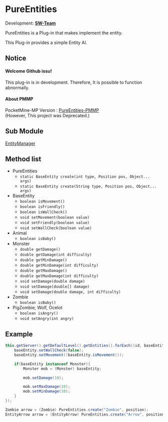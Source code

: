 # PureEntities
Development: **[SW-Team](https://github.com/SW-Team)**

PureEntities is a Plug-in that makes implement the entity.

This Plug-in provides a simple Entity AI.

## Notice
#### Welcome Github issu!

This plug-in is in development. Therefore, It is possible to function abnormally.

#### About PMMP
PocketMine-MP Version : [PureEntities-PMMP](https://github.com/milk0417/PureEntities)  
(However, This project was Deprecated.)


## Sub Module
[EntityManager](https://github.com/SW-Team/EntityManager)  

## Method list
  * PureEntities
    * `static BaseEntity create(int type, Position pos, Object... args)`
    * `static BaseEntity create(String type, Position pos, Object... args)`
  * BaseEntity
    * `boolean isMovement()`
    * `boolean isFriendly()`
    * `boolean isWallCheck()`
    * `void setMovement(boolean value)`
    * `void setFriendly(boolean value)`
    * `void setWallCheck(boolean value)`
  * Animal
    * `boolean isBaby()`
  * Monster
    * `double getDamage()`
    * `double getDamage(int difficulty)`
    * `double getMinDamage()`
    * `double getMinDamage(int difficulty)`
    * `double getMaxDamage()`
    * `double getMaxDamage(int difficulty)`
    * `void setDamage(double damage)`
    * `void setDamage(double[] damage)`
    * `void setDamage(double damage, int difficulty)`
  * Zombie
    * `boolean isBaby()`
  * PigZombie, Wolf, Ocelot
    * `boolean isAngry()`
    * `void setAngry(int angry)`

## Example
``` java
this.getServer().getDefaultLevel().getEntities().forEach((id, baseEntity) -> {
    baseEntity.setWallCheck(false);
    baseEntity.setMovement(!baseEntity.isMovement());

    if(baseEntity instanceof Monster){
        Monster mob = (Monster) baseEntity;

        mob.setDamage(10);

        mob.setMaxDamage(10);
        mob.setMinDamage(10);
    }
});

Zombie arrow = (Zombie) PureEntities.create("Zombie", position);
EntityArrow arrow = (EntityArrow) PureEntities.create("Arrow", position, player, true);
```

